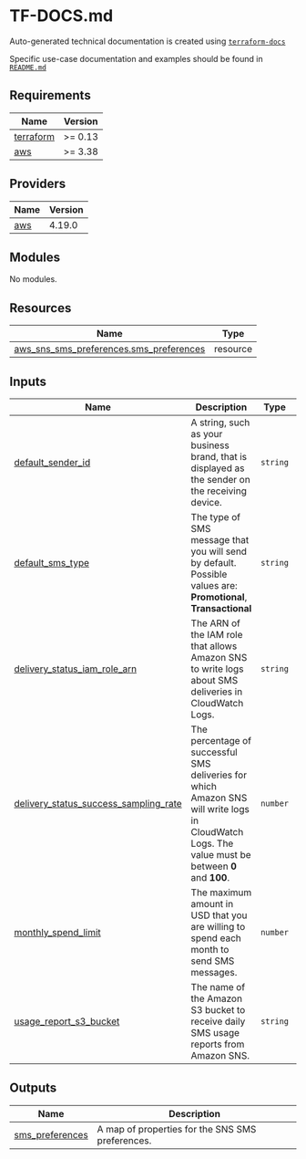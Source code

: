 # TF-DOCS.md

Auto-generated technical documentation is created using [`terraform-docs`](https://terraform-docs.io/)

Specific use-case documentation and examples should be found in [`README.md`](README.md)

## Requirements

| Name | Version |
|------|---------|
| <a name="requirement_terraform"></a> [terraform](#requirement\_terraform) | >= 0.13 |
| <a name="requirement_aws"></a> [aws](#requirement\_aws) | >= 3.38 |

## Providers

| Name | Version |
|------|---------|
| <a name="provider_aws"></a> [aws](#provider\_aws) | 4.19.0 |

## Modules

No modules.

## Resources

| Name | Type |
|------|------|
| [aws_sns_sms_preferences.sms_preferences](https://registry.terraform.io/providers/hashicorp/aws/latest/docs/resources/sns_sms_preferences) | resource |

## Inputs

| Name | Description | Type | Default | Required |
|------|-------------|------|---------|:--------:|
| <a name="input_default_sender_id"></a> [default\_sender\_id](#input\_default\_sender\_id) | A string, such as your business brand, that is displayed as the sender on the receiving device. | `string` | `null` | no |
| <a name="input_default_sms_type"></a> [default\_sms\_type](#input\_default\_sms\_type) | The type of SMS message that you will send by default. Possible values are: **Promotional**, **Transactional** | `string` | `null` | no |
| <a name="input_delivery_status_iam_role_arn"></a> [delivery\_status\_iam\_role\_arn](#input\_delivery\_status\_iam\_role\_arn) | The ARN of the IAM role that allows Amazon SNS to write logs about SMS deliveries in CloudWatch Logs. | `string` | `null` | no |
| <a name="input_delivery_status_success_sampling_rate"></a> [delivery\_status\_success\_sampling\_rate](#input\_delivery\_status\_success\_sampling\_rate) | The percentage of successful SMS deliveries for which Amazon SNS will write logs in CloudWatch Logs. The value must be between **0** and **100**. | `number` | `null` | no |
| <a name="input_monthly_spend_limit"></a> [monthly\_spend\_limit](#input\_monthly\_spend\_limit) | The maximum amount in USD that you are willing to spend each month to send SMS messages. | `number` | `null` | no |
| <a name="input_usage_report_s3_bucket"></a> [usage\_report\_s3\_bucket](#input\_usage\_report\_s3\_bucket) | The name of the Amazon S3 bucket to receive daily SMS usage reports from Amazon SNS. | `string` | `null` | no |

## Outputs

| Name | Description |
|------|-------------|
| <a name="output_sms_preferences"></a> [sms\_preferences](#output\_sms\_preferences) | A map of properties for the SNS SMS preferences. |
